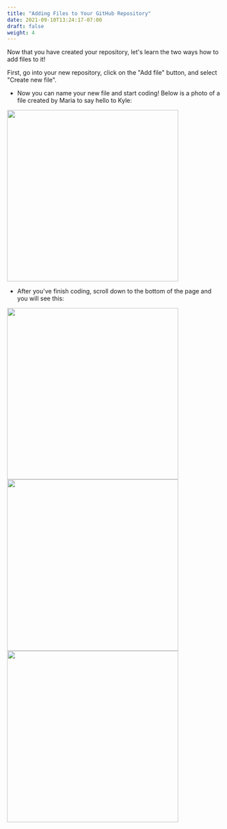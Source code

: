 ```yaml
---
title: "Adding Files to Your GitHub Repository"
date: 2021-09-10T13:24:17-07:00
draft: false
weight: 4
---
```


Now that you have created your repository, let's learn the two ways how to add files to it!

First, go into your new repository, click on the "Add file" button, and select "Create new file".
- Now you can name your new file and start coding! Below is a photo of a file created by Maria to say hello to Kyle:
<img src="../images/tempsnip3.png" height="400"/>

- After you've finish coding, scroll down to the bottom of the page and you will see this:
<img src="../images/commit_new.PNG" height="400"/>

<img src="../images/tempsnip4.png" height="400"/>

<img src="../images/tempsnip5.png" height="400"/>